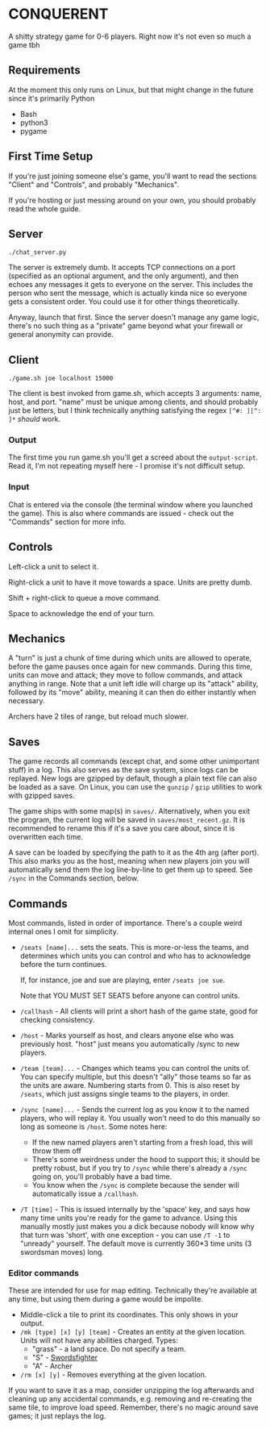 CONQUERENT
==========

A shitty strategy game for 0-6 players. Right now it's not even so much a game tbh

## Requirements

At the moment this only runs on Linux, but that might change in the future since it's primarily Python

- Bash
- python3
- pygame

## First Time Setup

If you're just joining someone else's game, you'll want to read the sections "Client" and "Controls", and probably "Mechanics".

If you're hosting or just messing around on your own, you should probably read the whole guide.

## Server

`./chat_server.py`

The server is extremely dumb. It accepts TCP connections on a port (specified as an optional argument, and the only argument), and then echoes any messages it gets to everyone on the server. This includes the person who sent the message, which is actually kinda nice so everyone gets a consistent order. You could use it for other things theoretically.

Anyway, launch that first. Since the server doesn't manage any game logic, there's no such thing as a "private" game beyond what your firewall or general anonymity can provide.

## Client

`./game.sh joe localhost 15000`

The client is best invoked from game.sh, which accepts 3 arguments: name, host, and port. "name" must be unique among clients, and should probably just be letters, but I think technically anything satisfying the regex `[^#: ][^: ]*` *should* work.

### Output

The first time you run game.sh you'll get a screed about the `output-script`. Read it, I'm not repeating myself here - I promise it's not difficult setup.

### Input

Chat is entered via the console (the terminal window where you launched the game). This is also where commands are issued - check out the "Commands" section for more info.

## Controls

Left-click a unit to select it.

Right-click a unit to have it move towards a space. Units are pretty dumb.

Shift + right-click to queue a move command.

Space to acknowledge the end of your turn.

## Mechanics

A "turn" is just a chunk of time during which units are allowed to operate, before the game pauses once again for new commands.
During this time, units can move and attack; they move to follow commands, and attack anything in range.
Note that a unit left idle will charge up its "attack" ability, followed by its "move" ability, meaning it can then do either instantly when necessary.

Archers have 2 tiles of range, but reload much slower.

## Saves

The game records all commands (except chat, and some other unimportant stuff) in a log. This also serves as the save system, since logs can be replayed.
New logs are gzipped by default, though a plain text file can also be loaded as a save.
On Linux, you can use the `gunzip` / `gzip` utilities to work with gzipped saves.

The game ships with some map(s) in `saves/`.
Alternatively, when you exit the program, the current log will be saved in `saves/most_recent.gz`. It is recommended to rename this if it's a save you care about, since it is overwritten each time.

A save can be loaded by specifying the path to it as the 4th arg (after port). This also marks you as the host, meaning when new players join you will automatically send them the log line-by-line to get them up to speed. See `/sync` in the Commands section, below.

## Commands

Most commands, listed in order of importance. There's a couple weird internal ones I omit for simplicity.
-   `/seats [name]...` sets the seats. This is more-or-less the teams, and determines which units you can control and who has to acknowledge before the turn continues.

    If, for instance, joe and sue are playing, enter `/seats joe sue`.

    Note that YOU MUST SET SEATS before anyone can control units.
-   `/callhash` - All clients will print a short hash of the game state, good for checking consistency.
-   `/host` - Marks yourself as host, and clears anyone else who was previously host. "host" just means you automatically /sync to new players.
-   `/team [team]...` - Changes which teams you can control the units of. You can specify multiple, but this doesn't "ally" those teams so far as the units are aware. Numbering starts from 0. This is also reset by `/seats`, which just assigns single teams to the players, in order.
-   `/sync [name]...` - Sends the current log as you know it to the named players, who will replay it. You usually won't need to do this manually so long as someone is `/host`. Some notes here:
    - If the new named players aren't starting from a fresh load, this will throw them off
    - There's some weirdness under the hood to support this; it should be pretty robust, but if you try to `/sync` while there's already a `/sync` going on, you'll probably have a bad time.
    - You know when the `/sync` is complete because the sender will automatically issue a `/callhash`.
- `/T [time]` - This is issued internally by the 'space' key, and says how many time units you're ready for the game to advance. Using this manually mostly just makes you a dick because nobody will know why that turn was 'short', with one exception - you can use `/T -1` to "unready" yourself. The default move is currently 360\*3 time units (3 swordsman moves) long.

### Editor commands

These are intended for use for map editing. Technically they're available at any time, but using them during a game would be impolite.

- Middle-click a tile to print its coordinates. This only shows in your output.
- `/mk [type] [x] [y] [team]` - Creates an entity at the given location. Units will not have any abilities charged. Types:
  - "grass" - a land space. Do not specify a team.
  - "S" - [Swordsfighter](https://qwantz.com/index.php?comic=2460)
  - "A" - Archer
- `/rm [x] [y]` - Removes everything at the given location.

If you want to save it as a map, consider unzipping the log afterwards and cleaning up any accidental commands, e.g. removing and re-creating the same tile, to improve load speed. Remember, there's no magic around save games; it just replays the log.

